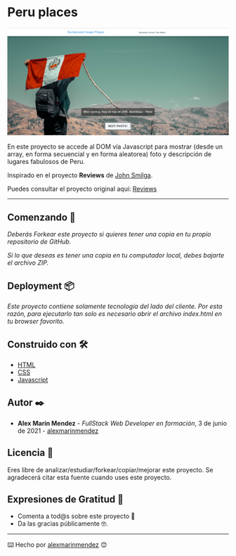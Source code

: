 # Peru places

![Project's Screenshot](https://raw.githubusercontent.com/alexmarinmendez/js-basics-bg-img-flipper/main/js-basics-bg-img-flipper-screen.png)

En este proyecto se accede al DOM vía Javascript para mostrar (desde un array, en forma secuencial y en forma aleatorea) foto y descripción de lugares fabulosos de Peru.

Inspirado en el proyecto **Reviews** de [John Smilga](https://github.com/john-smilga).

Puedes consultar el proyecto original aquí: [Reviews](https://github.com/john-smilga/javascript-basic-projects)



---

## Comenzando 🚀

_Deberás Forkear este proyecto si quieres tener una copia en tu propio repositorio de GitHub._

_Si lo que deseas es tener una copia en tu computador local, debes bajarte el archivo ZIP._



## Deployment 📦

_Este proyecto contiene solamente tecnología del lado del cliente. Por esta razón, para ejecutarlo tan solo es necesario abrir el archivo index.html en tu browser favorito._

## Construido con 🛠️

* [HTML](https://developer.mozilla.org/es/docs/Web/HTML)
* [CSS](https://developer.mozilla.org/es/docs/Web/CSS)
* [Javascript](https://developer.mozilla.org/es/docs/Web/JavaScript)

## Autor ✒️

* **Alex Marin Mendez** - *FullStack Web Developer en formación*, 3 de junio de 2021 - [alexmarinmendez](https://github.com/alexmarinmendez)

## Licencia 📄

Eres libre de analizar/estudiar/forkear/copiar/mejorar este proyecto. Se agradecerá citar esta fuente cuando uses este proyecto.

## Expresiones de Gratitud 🎁

* Comenta a tod@s sobre este proyecto 📢
* Da las gracias públicamente 🤓.



---
⌨️ Hecho por [alexmarinmendez](https://github.com/alexmarinmendez) 😊
